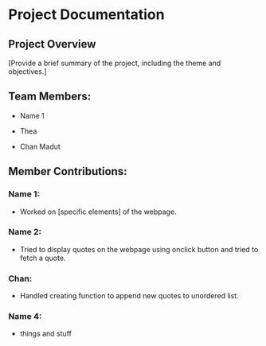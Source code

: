 # Project Documentation

## Project Overview

[Provide a brief summary of the project, including the theme and objectives.]

## Team Members:

-   Name 1

-   Thea 
-   Chan Madut


## Member Contributions:

### Name 1:

-   Worked on [specific elements] of the webpage.

### Name 2:

-   Tried to display quotes on the webpage using onclick button and tried to fetch a quote. 

### Chan:

-   Handled creating function to append new quotes to unordered list.

### Name 4:

- things and stuff